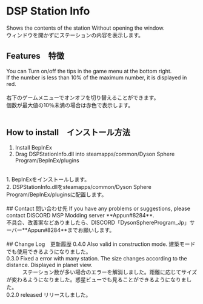 # DSP Station Info
Shows the contents of the station Without opening the window. <br>
ウィンドウを開かずにステーションの内容を表示します。<br>

## Features　特徴
You can Turn on/off the tips in the game menu at the bottom right.<br>
If the number is less than 10% of the maximum number, it is displayed in red.<br>
<br>
右下のゲームメニューでオンオフを切り替えることができます。<br>
個数が最大値の10％未満の場合は赤色で表示します。<br>
<br>
## How to install　インストール方法
1. Install BepInEx<br>
2. Drag DSPStationInfo.dll into steamapps/common/Dyson Sphere Program/BepInEx/plugins<br>
<br>
1. BepInExをインストールします。<br>
2. DSPStationInfo.dllをsteamapps/common/Dyson Sphere Program/BepInEx/pluginsに配置します。<br>
<br>
## Contact 問い合わせ先
If you have any problems or suggestions, please contact DISCORD MSP Modding server **Appun#8284**.<br>
不具合、改善案などありましたら、DISCORD「DysonSphereProgram_Jp」サーバー**Appun#8284**までお願いします。<br>
<br>
## Change Log　更新履歴
0.4.0 Also valid in construction mode. 建築モードでも使用できるようになりました。<br>
0.3.0 Fixed a error with many station. The size changes according to the distance. Displayed in planet view.<br>
　　　ステーション数が多い場合のエラーを解消しました。距離に応じてサイズが変わるようになりました。惑星ビューでも見ることができるようになりました。<br>
0.2.0 released リリースしました。<br>
